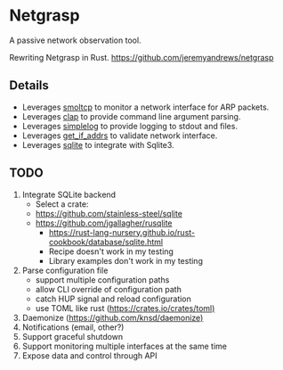 # Netgrasp

A passive network observation tool.

Rewriting Netgrasp in Rust.
<https://github.com/jeremyandrews/netgrasp>

## Details

* Leverages [smoltcp](https://lib.rs/crates/smoltcp) to monitor a network interface for ARP packets.
* Leverages [clap](https://lib.rs/crates/clap) to provide command line argument parsing.
* Leverages [simplelog](https://lib.rs/crates/simplelog) to provide logging to stdout and files.
* Leverages [get_if_addrs](https://lib.rs/crates/get_if_addrs) to validate network interface.
* Leverages [sqlite](https://github.com/stainless-steel/sqlite) to integrate with Sqlite3.

## TODO

1. Integrate SQLite backend
    * Select a crate:
    * <https://github.com/stainless-steel/sqlite>
    * <https://github.com/jgallagher/rusqlite>
        * <https://rust-lang-nursery.github.io/rust-cookbook/database/sqlite.html>
        * Recipe doesn't work in my testing
        * Library examples don't work in my testing
1. Parse configuration file
    * support multiple configuration paths
    * allow CLI override of configuration path
    * catch HUP signal and reload configuration
    * use TOML like rust (<https://crates.io/crates/toml)>
1. Daemonize (<https://github.com/knsd/daemonize)>
1. Notifications (email, other?)
1. Support graceful shutdown
1. Support monitoring multiple interfaces at the same time
1. Expose data and control through API